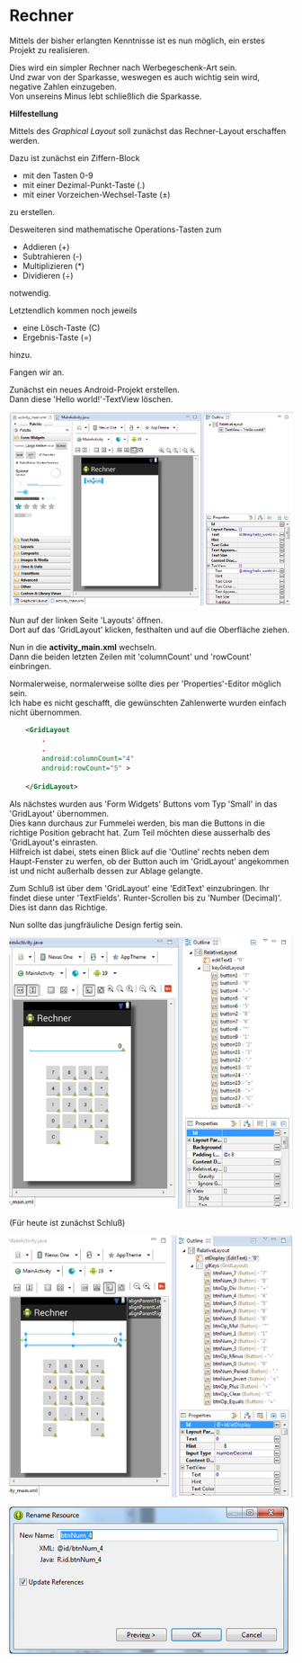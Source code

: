 Rechner
=======

Mittels der bisher erlangten Kenntnisse ist es nun möglich, ein erstes Projekt zu realisieren.  

Dies wird ein simpler Rechner nach Werbegeschenk-Art sein.  
Und zwar von der Sparkasse, weswegen es auch wichtig sein wird, negative Zahlen einzugeben.  
Von unsereins Minus lebt schließlich die Sparkasse.

**Hilfestellung**

Mittels des _Graphical Layout_ soll zunächst das Rechner-Layout erschaffen werden.

Dazu ist zunächst ein Ziffern-Block 

- mit den Tasten 0-9
- mit einer Dezimal-Punkt-Taste	(.)	
- mit einer Vorzeichen-Wechsel-Taste (±)

zu erstellen.  

Desweiteren sind mathematische Operations-Tasten zum

- Addieren (+)
- Subtrahieren (-)
- Multiplizieren (*)
- Dividieren (÷)

notwendig.

Letztendlich kommen noch jeweils 

- eine Lösch-Taste (C)
- Ergebnis-Taste (=)

hinzu.

Fangen wir an.

Zunächst ein neues Android-Projekt erstellen.  
Dann diese 'Hello world!'-TextView löschen.

![Image](./readme-img/1-dity-up.png)

Nun auf der linken Seite 'Layouts' öffnen.  
Dort auf das 'GridLayout' klicken, festhalten und auf die Oberfläche ziehen.

Nun in die **activity_main.xml** wechseln.  
Dann die beiden letzten Zeilen mit 'columnCount' und 'rowCount' einbringen.  

Normalerweise, normalerweise sollte dies per 'Properties'-Editor möglich sein.  
Ich habe es nicht geschafft, die gewünschten Zahlenwerte wurden einfach nicht übernommen.

```xml
    <GridLayout
		.
		.
        android:columnCount="4"
        android:rowCount="5" >

	</GridLayout>
```
Als nächstes wurden aus 'Form Widgets' Buttons vom Typ 'Small' in das 'GridLayout' übernommen.  
Dies kann durchaus zur Fummelei werden, bis man die Buttons in die richtige Position gebracht hat. Zum Teil möchten diese ausserhalb des 'GridLayout's einrasten.  
Hilfreich ist dabei, stets einen Blick auf die 'Outline' rechts neben dem Haupt-Fenster zu werfen, ob der Button auch im 'GridLayout' angekommen ist und nicht außerhalb dessen zur Ablage gelangte.  

Zum Schluß ist über dem 'GridLayout' eine 'EditText' einzubringen.
Ihr findet diese unter 'TextFields'. Runter-Scrollen bis zu 'Number (Decimal)'.  Dies ist dann das Richtige.  

Nun sollte das jungfräuliche Design fertig sein.

![Image](./readme-img/2-calc-virgin.png)

(Für heute ist zunächst Schluß)

![Image](./readme-img/4-calc-renamed.png)


![Image](./readme-img/3-rename-resource.png)
